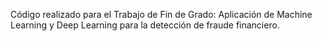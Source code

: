 Código realizado para el Trabajo de Fin de Grado: Aplicación de Machine Learning y Deep Learning para la detección de fraude financiero. 
